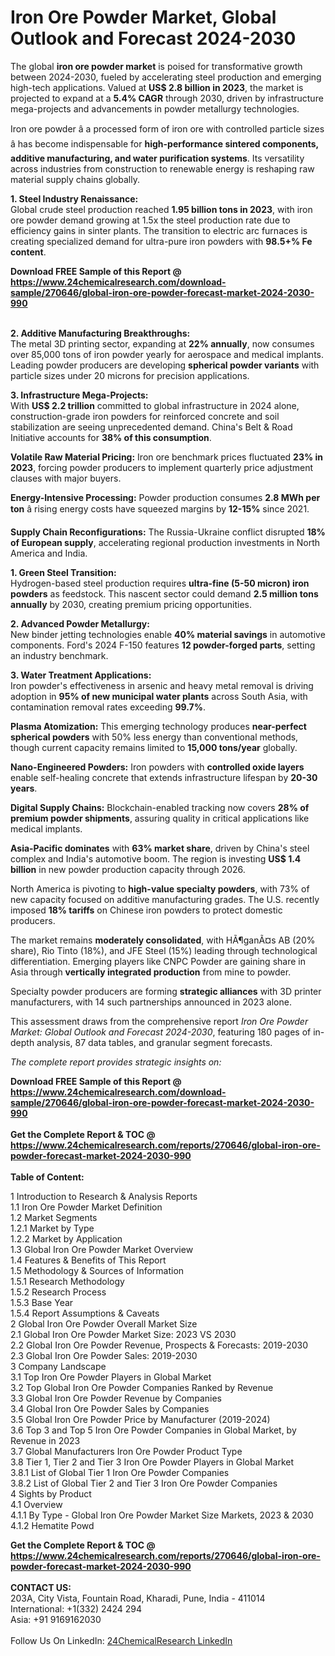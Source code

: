 <h1>Iron Ore Powder Market, Global Outlook and Forecast 2024-2030</h1><p>The global <strong>iron ore powder market</strong> is poised for transformative growth between 2024-2030, fueled by accelerating steel production and emerging high-tech applications. Valued at <strong>US$ 2.8 billion in 2023</strong>, the market is projected to expand at a <strong>5.4% CAGR</strong> through 2030, driven by infrastructure mega-projects and advancements in powder metallurgy technologies.</p><p>Iron ore powder â a processed form of iron ore with controlled particle sizes â has become indispensable for <strong>high-performance sintered components, additive manufacturing, and water purification systems</strong>. Its versatility across industries from construction to renewable energy is reshaping raw material supply chains globally.</p><p><strong>1. Steel Industry Renaissance:</strong><br>
Global crude steel production reached <strong>1.95 billion tons in 2023</strong>, with iron ore powder demand growing at 1.5x the steel production rate due to efficiency gains in sinter plants. The transition to electric arc furnaces is creating specialized demand for ultra-pure iron powders with <strong>98.5+% Fe content</strong>.</p><div><b>Download FREE Sample of this Report @ 
            <a href="https://www.24chemicalresearch.com/download-sample/270646/global-iron-ore-powder-forecast-market-2024-2030-990">
            https://www.24chemicalresearch.com/download-sample/270646/global-iron-ore-powder-forecast-market-2024-2030-990</a></b></div><br><p><strong>2. Additive Manufacturing Breakthroughs:</strong><br>
The metal 3D printing sector, expanding at <strong>22% annually</strong>, now consumes over 85,000 tons of iron powder yearly for aerospace and medical implants. Leading powder producers are developing <strong>spherical powder variants</strong> with particle sizes under 20 microns for precision applications.</p><p><strong>3. Infrastructure Mega-Projects:</strong><br>
With <strong>US$ 2.2 trillion</strong> committed to global infrastructure in 2024 alone, construction-grade iron powders for reinforced concrete and soil stabilization are seeing unprecedented demand. China's Belt &amp; Road Initiative accounts for <strong>38% of this consumption</strong>.</p><p><strong>Volatile Raw Material Pricing:</strong> Iron ore benchmark prices fluctuated <strong>23% in 2023</strong>, forcing powder producers to implement quarterly price adjustment clauses with major buyers.</p><p><strong>Energy-Intensive Processing:</strong> Powder production consumes <strong>2.8 MWh per ton</strong> â rising energy costs have squeezed margins by <strong>12-15%</strong> since 2021.</p><p><strong>Supply Chain Reconfigurations:</strong> The Russia-Ukraine conflict disrupted <strong>18% of European supply</strong>, accelerating regional production investments in North America and India.</p><p><strong>1. Green Steel Transition:</strong><br>
Hydrogen-based steel production requires <strong>ultra-fine (5-50 micron) iron powders</strong> as feedstock. This nascent sector could demand <strong>2.5 million tons annually</strong> by 2030, creating premium pricing opportunities.</p><p><strong>2. Advanced Powder Metallurgy:</strong><br>
New binder jetting technologies enable <strong>40% material savings</strong> in automotive components. Ford's 2024 F-150 features <strong>12 powder-forged parts</strong>, setting an industry benchmark.</p><p><strong>3. Water Treatment Applications:</strong><br>
Iron powder's effectiveness in arsenic and heavy metal removal is driving adoption in <strong>95% of new municipal water plants</strong> across South Asia, with contamination removal rates exceeding <strong>99.7%</strong>.</p><p><strong>Plasma Atomization:</strong> This emerging technology produces <strong>near-perfect spherical powders</strong> with 50% less energy than conventional methods, though current capacity remains limited to <strong>15,000 tons/year</strong> globally.</p><p><strong>Nano-Engineered Powders:</strong> Iron powders with <strong>controlled oxide layers</strong> enable self-healing concrete that extends infrastructure lifespan by <strong>20-30 years</strong>.</p><p><strong>Digital Supply Chains:</strong> Blockchain-enabled tracking now covers <strong>28% of premium powder shipments</strong>, assuring quality in critical applications like medical implants.</p><p><strong>Asia-Pacific dominates</strong> with <strong>63% market share</strong>, driven by China's steel complex and India's automotive boom. The region is investing <strong>US$ 1.4 billion</strong> in new powder production capacity through 2026.</p><p>North America is pivoting to <strong>high-value specialty powders</strong>, with 73% of new capacity focused on additive manufacturing grades. The U.S. recently imposed <strong>18% tariffs</strong> on Chinese iron powders to protect domestic producers.</p><p>The market remains <strong>moderately consolidated</strong>, with HÃ¶ganÃ¤s AB (20% share), Rio Tinto (18%), and JFE Steel (15%) leading through technological differentiation. Emerging players like CNPC Powder are gaining share in Asia through <strong>vertically integrated production</strong> from mine to powder.</p><p>Specialty powder producers are forming <strong>strategic alliances</strong> with 3D printer manufacturers, with 14 such partnerships announced in 2023 alone.</p><p>This assessment draws from the comprehensive report <em>Iron Ore Powder Market: Global Outlook and Forecast 2024-2030</em>, featuring 180 pages of in-depth analysis, 87 data tables, and granular segment forecasts.</p><p><em>The complete report provides strategic insights on:</em></p><div><b>Download FREE Sample of this Report @ 
            <a href="https://www.24chemicalresearch.com/download-sample/270646/global-iron-ore-powder-forecast-market-2024-2030-990">
            https://www.24chemicalresearch.com/download-sample/270646/global-iron-ore-powder-forecast-market-2024-2030-990</a></b></div><br><div><b>Get the Complete Report & TOC @ 
            <a href="https://www.24chemicalresearch.com/reports/270646/global-iron-ore-powder-forecast-market-2024-2030-990">
            https://www.24chemicalresearch.com/reports/270646/global-iron-ore-powder-forecast-market-2024-2030-990</a></b></div><br>
            <b>Table of Content:</b><p>1 Introduction to Research & Analysis Reports<br />
    1.1 Iron Ore Powder Market Definition<br />
    1.2 Market Segments<br />
        1.2.1 Market by Type<br />
        1.2.2 Market by Application<br />
    1.3 Global Iron Ore Powder Market Overview<br />
    1.4 Features & Benefits of This Report<br />
    1.5 Methodology & Sources of Information<br />
        1.5.1 Research Methodology<br />
        1.5.2 Research Process<br />
        1.5.3 Base Year<br />
        1.5.4 Report Assumptions & Caveats<br />
2 Global Iron Ore Powder Overall Market Size<br />
    2.1 Global Iron Ore Powder Market Size: 2023 VS 2030<br />
    2.2 Global Iron Ore Powder Revenue, Prospects & Forecasts: 2019-2030<br />
    2.3 Global Iron Ore Powder Sales: 2019-2030<br />
3 Company Landscape<br />
    3.1 Top Iron Ore Powder Players in Global Market<br />
    3.2 Top Global Iron Ore Powder Companies Ranked by Revenue<br />
    3.3 Global Iron Ore Powder Revenue by Companies<br />
    3.4 Global Iron Ore Powder Sales by Companies<br />
    3.5 Global Iron Ore Powder Price by Manufacturer (2019-2024)<br />
    3.6 Top 3 and Top 5 Iron Ore Powder Companies in Global Market, by Revenue in 2023<br />
    3.7 Global Manufacturers Iron Ore Powder Product Type<br />
    3.8 Tier 1, Tier 2 and Tier 3 Iron Ore Powder Players in Global Market<br />
        3.8.1 List of Global Tier 1 Iron Ore Powder Companies<br />
        3.8.2 List of Global Tier 2 and Tier 3 Iron Ore Powder Companies<br />
4 Sights by Product<br />
    4.1 Overview<br />
        4.1.1 By Type - Global Iron Ore Powder Market Size Markets, 2023 & 2030<br />
        4.1.2 Hematite Powd</p><div><b>Get the Complete Report & TOC @ 
            <a href="https://www.24chemicalresearch.com/reports/270646/global-iron-ore-powder-forecast-market-2024-2030-990">
            https://www.24chemicalresearch.com/reports/270646/global-iron-ore-powder-forecast-market-2024-2030-990</a></b></div><br><b>CONTACT US:</b><br>
            203A, City Vista, Fountain Road, Kharadi, Pune, India - 411014<br>
            International: +1(332) 2424 294<br>
            Asia: +91 9169162030 <br><br>
            Follow Us On LinkedIn: <a href="https://www.linkedin.com/company/24chemicalresearch/">24ChemicalResearch LinkedIn</a>